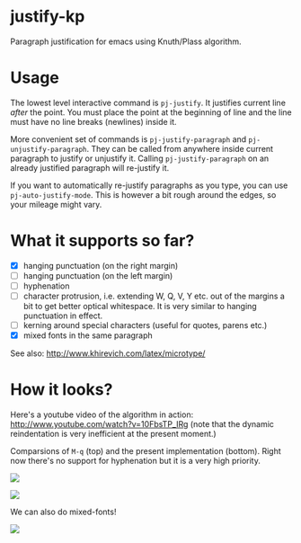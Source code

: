 # justify-kp

Paragraph justification for emacs using Knuth/Plass algorithm.

# Usage

The lowest level interactive command is `pj-justify`.  It justifies
current line *after* the point.  You must place the point at the
beginning of line and the line must have no line breaks (newlines)
inside it.

More convenient set of commands is `pj-justify-paragraph` and
`pj-unjustify-paragraph`.  They can be called from anywhere inside
current paragraph to justify or unjustify it.  Calling
`pj-justify-paragraph` on an already justified paragraph will
re-justify it.

If you want to automatically re-justify paragraphs as you type, you
can use `pj-auto-justify-mode`.  This is however a bit rough around
the edges, so your mileage might vary.

# What it supports so far?

* [X] hanging punctuation (on the right margin)
* [ ] hanging punctuation (on the left margin)
* [ ] hyphenation
* [ ] character protrusion, i.e. extending W, Q, V, Y etc. out of the margins a bit to get better optical whitespace. It is very similar to hanging punctuation in effect.
* [ ] kerning around special characters (useful for quotes, parens etc.)
* [X] mixed fonts in the same paragraph

See also: http://www.khirevich.com/latex/microtype/

# How it looks?

Here's a youtube video of the algorithm in action: http://www.youtube.com/watch?v=10FbsTP_IRg (note that the dynamic reindentation is very inefficient at the present moment.)

Comparsions of `M-q` (top) and the present implementation (bottom). Right now there's no support for hyphenation but it is a very high priority.

![](http://i.imgur.com/ibZGDLZ.png)

![](http://i.imgur.com/tJviUxp.png)

We can also do mixed-fonts!

![](http://i.imgur.com/B1Z3awR.png)
